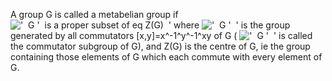 A group G is called a metabelian group if
!['  G '  is a proper subset of eq Z(G)  '](../dictionary/equation_images/3627.1..png)
where !['  G '  '](../dictionary/equation_images/3627.2..png) is the
group generated by all commutators [x,y]=x^-1^y^-1^xy of G (
!['  G '  '](../dictionary/equation_images/3627.3..png) is called the
commutator subgroup of G), and Z(G) is the centre of G, ie the group
containing those elements of G which each commute with every element of
G.
